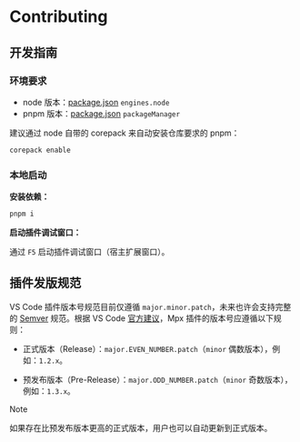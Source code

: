 # Contributing

## 开发指南

### 环境要求

- node 版本：[package.json](./package.json) `engines.node`
- pnpm 版本：[package.json](./package.json) `packageManager`

建议通过 node 自带的 corepack 来自动安装仓库要求的 pnpm：
```sh
corepack enable
```

### 本地启动

**安装依赖：**

```sh
pnpm i
```

**启动插件调试窗口：**

通过 `F5` 启动插件调试窗口（宿主扩展窗口）。

## 插件发版规范

VS Code 插件版本号规范目前仅遵循 `major.minor.patch`，未来也许会支持完整的 [Semver] 规范。根据 VS Code [官方建议][参考]，Mpx 插件的版本号应遵循以下规则：

- 正式版本（Release）：`major.EVEN_NUMBER.patch`（`minor` 偶数版本），例如：`1.2.x`。

- 预发布版本（Pre-Release）：`major.ODD_NUMBER.patch`（`minor` 奇数版本），例如：`1.3.x`。

> [!NOTE]
>
> 如果存在比预发布版本更高的正式版本，用户也可以自动更新到正式版本。

<!-- Reference Links -->

[Semver]: https://semver.org/lang/zh-CN/
[参考]: https://code.visualstudio.com/api/working-with-extensions/publishing-extension#prerelease-extensions
